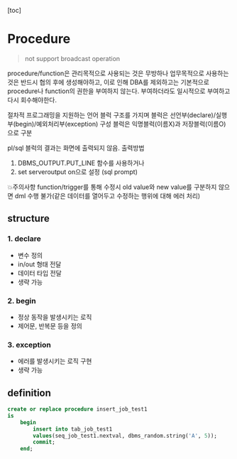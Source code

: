 [toc]

# Procedure 

> not support broadcast operation

procedure/function은 관리목적으로 사용되는 것은 무방하나
업무목적으로 사용하는 것은 반드시 협의 후에 생성해야하고,
이로 인해 DBA를 제외하고는 기본적으로 procedure나 function의 권한을 부여하지 않는다.
부여하더라도 일시적으로 부여하고 다시 회수해야한다.

절차적 프로그래밍을 지원하는 언어
블럭 구조를 가지며 블럭은 선언부(declare)/실행부(begin)/예외처리부(exception) 구성
블럭은 익명블럭(이름X)과 저장블럭(이름O)으로 구분

pl/sql 블럭의 결과는 화면에 출력되지 않음.
출력방법

1. DBMS_OUTPUT.PUT_LINE 함수를 사용하거나
2. set serveroutput on으로 설정 (sql prompt)

💥주의사항
function/trigger를 통해 수정시 old value와 new value를 구분하지 않으면
dml 수행 불가(같은 데이터를 열어두고 수정하는 행위에 대해 에러 처리)

## structure

### 1. declare

- 변수 정의
- in/out 형태 전달
- 데이터 타입 전달
- 생략 가능

### 2. begin

- 정상 동작을 발생시키는 로직
- 제어문, 반복문 등을 정의

### 3. exception

- 에러를 발생시키는 로직 구현
- 생략 가능

## definition

```sql
create or replace procedure insert_job_test1
is
	begin
		insert into tab_job_test1
		values(seq_job_test1.nextval, dbms_random.string('A', 5));
		commit;
	end;
```


